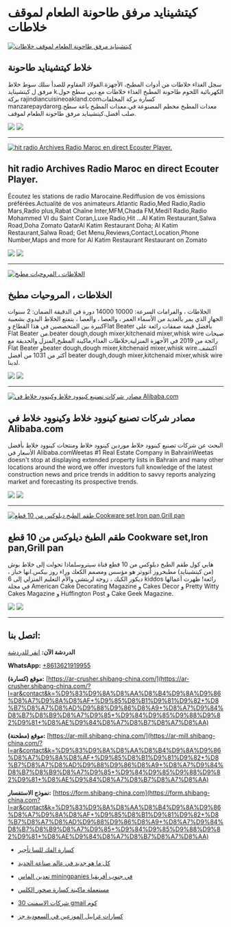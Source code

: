 # كيتشينايد مرفق طاحونة الطعام لموقف خلاطات

<a href="https://swt.shibang-china.com/?l=ar&img&k=%D9%83%D9%8A%D8%AA%D8%B4%D9%8A%D9%86%D8%A7%D9%8A%D8%AF+%D9%85%D8%B1%D9%81%D9%82+%D8%B7%D8%A7%D8%AD%D9%88%D9%86%D8%A9+%D8%A7%D9%84%D8%B7%D8%B9%D8%A7%D9%85+%D9%84%D9%85%D9%88%D9%82%D9%81+%D8%AE%D9%84%D8%A7%D8%B7%D8%A7%D8%AA" target="_blank">![كيتشينايد مرفق طاحونة الطعام لموقف خلاطات](http://static.shibang-china.com/all-800x300/1521.jpg)</a>

## خلاط كيتشينايد طاحونة
سجل الغذاء خلاطات من أدوات المطبخ، الأجهزة.الفولاذ المقاوم للصدأ سلك سوط خلاط مرفق ل كيتشينايد k.الكهربائية اللحوم طاحونة المطبخ الغذاء خلاطات مع.ديي سطح حول بركة rajindiancuisineoakland.comكسارة بركة المخلفات manzarepaydarorg.معدات المطبخ محطم المصنوعة في.معدات المطبخ باعة سطح صلب أفضل.كيتشينايد مرفق طاحونة الطعام لموقف.


<a href="https://whatsapp.shibangsoft.com/WhatsApp.php" target="_blank" title="WhatsApp">![](http://static.shibang-china.com/icon/whatsapp.png)</a> <a href="https://swt.shibang-china.com/?l=ar&icon&k=%D9%83%D9%8A%D8%AA%D8%B4%D9%8A%D9%86%D8%A7%D9%8A%D8%AF+%D9%85%D8%B1%D9%81%D9%82+%D8%B7%D8%A7%D8%AD%D9%88%D9%86%D8%A9+%D8%A7%D9%84%D8%B7%D8%B9%D8%A7%D9%85+%D9%84%D9%85%D9%88%D9%82%D9%81+%D8%AE%D9%84%D8%A7%D8%B7%D8%A7%D8%AA" target="_blank">![](http://static.shibang-china.com/icon/chat-ar.png)</a>

---

<a href="https://swt.shibang-china.com/?l=ar&img&k=%D9%83%D9%8A%D8%AA%D8%B4%D9%8A%D9%86%D8%A7%D9%8A%D8%AF+%D9%85%D8%B1%D9%81%D9%82+%D8%B7%D8%A7%D8%AD%D9%88%D9%86%D8%A9+%D8%A7%D9%84%D8%B7%D8%B9%D8%A7%D9%85+%D9%84%D9%85%D9%88%D9%82%D9%81+%D8%AE%D9%84%D8%A7%D8%B7%D8%A7%D8%AA" target="_blank">![hit radio Archives Radio Maroc en direct Ecouter Player.](http://static.shibang-china.com/all-800x300/738.jpg)</a>

## hit radio Archives Radio Maroc en direct Ecouter Player.
Écoutez les stations de radio Marocaine.Rediffusion de vos émissions préférées.Actualité de vos animateurs.Atlantic Radio,Med Radio,Radio Mars,Radio plus,Rabat Chaîne Inter,MFM,Chada FM,Medi1 Radio,Radio Mohammed VI du Saint Coran,Luxe Radio,Hit …Al Katim Restaurant,Salwa Road,Doha Zomato QatarAl Katim Restaurant Doha; Al Katim Restaurant,Salwa Road; Get Menu,Reviews,Contact,Location,Phone Number,Maps and more for Al Katim Restaurant Restaurant on Zomato


<a href="https://whatsapp.shibangsoft.com/WhatsApp.php" target="_blank" title="WhatsApp">![](http://static.shibang-china.com/icon/whatsapp.png)</a> <a href="https://swt.shibang-china.com/?l=ar&icon&k=%D9%83%D9%8A%D8%AA%D8%B4%D9%8A%D9%86%D8%A7%D9%8A%D8%AF+%D9%85%D8%B1%D9%81%D9%82+%D8%B7%D8%A7%D8%AD%D9%88%D9%86%D8%A9+%D8%A7%D9%84%D8%B7%D8%B9%D8%A7%D9%85+%D9%84%D9%85%D9%88%D9%82%D9%81+%D8%AE%D9%84%D8%A7%D8%B7%D8%A7%D8%AA" target="_blank">![](http://static.shibang-china.com/icon/chat-ar.png)</a>

---

<a href="https://swt.shibang-china.com/?l=ar&img&k=%D9%83%D9%8A%D8%AA%D8%B4%D9%8A%D9%86%D8%A7%D9%8A%D8%AF+%D9%85%D8%B1%D9%81%D9%82+%D8%B7%D8%A7%D8%AD%D9%88%D9%86%D8%A9+%D8%A7%D9%84%D8%B7%D8%B9%D8%A7%D9%85+%D9%84%D9%85%D9%88%D9%82%D9%81+%D8%AE%D9%84%D8%A7%D8%B7%D8%A7%D8%AA" target="_blank">![الخلاطات ، المروحيات مطبخ](http://static.shibang-china.com/all-800x300/638.jpg)</a>

## الخلاطات ، المروحيات مطبخ
الخلاطات ، والفرامات السرعة: 10000 14000 دورة في الدقيقة الضمان: 2 سنوات الجهاز الذي يمر بالعديد من الأسماء الغمر ، والعصا ، والعصا ، يتمتع الخلاط اليدوي بشعبية كبيرة بين المتخصصين في هذا القطاع وFlat Beater بأفضل قيمة صفقات رائعة على Flat Beater من.beater dough,dough mixer,kitchenaid mixer,whisk wire صيحات رائجة من 2019 في الأجهزة المنزلية,خلاطات الغذاء,ماكينة المطبخ,المنزل والحديقة مع Flat Beater وbeater dough,dough mixer,kitchenaid mixer,whisk wire.اكتشف أكثر من 1031 من أفضل beater dough,dough mixer,kitchenaid mixer,whisk wire لدينا.


<a href="https://whatsapp.shibangsoft.com/WhatsApp.php" target="_blank" title="WhatsApp">![](http://static.shibang-china.com/icon/whatsapp.png)</a> <a href="https://swt.shibang-china.com/?l=ar&icon&k=%D9%83%D9%8A%D8%AA%D8%B4%D9%8A%D9%86%D8%A7%D9%8A%D8%AF+%D9%85%D8%B1%D9%81%D9%82+%D8%B7%D8%A7%D8%AD%D9%88%D9%86%D8%A9+%D8%A7%D9%84%D8%B7%D8%B9%D8%A7%D9%85+%D9%84%D9%85%D9%88%D9%82%D9%81+%D8%AE%D9%84%D8%A7%D8%B7%D8%A7%D8%AA" target="_blank">![](http://static.shibang-china.com/icon/chat-ar.png)</a>

---

<a href="https://swt.shibang-china.com/?l=ar&img&k=%D9%83%D9%8A%D8%AA%D8%B4%D9%8A%D9%86%D8%A7%D9%8A%D8%AF+%D9%85%D8%B1%D9%81%D9%82+%D8%B7%D8%A7%D8%AD%D9%88%D9%86%D8%A9+%D8%A7%D9%84%D8%B7%D8%B9%D8%A7%D9%85+%D9%84%D9%85%D9%88%D9%82%D9%81+%D8%AE%D9%84%D8%A7%D8%B7%D8%A7%D8%AA" target="_blank">![مصادر شركات تصنيع كينوود خلاط وكينوود خلاط في Alibaba.com](http://static.shibang-china.com/all-800x300/767.jpg)</a>

## مصادر شركات تصنيع كينوود خلاط وكينوود خلاط في Alibaba.com
البحث عن شركات تصنيع كينوود خلاط موردين كينوود خلاط ومنتجات كينوود خلاط بأفضل الأسعار في Alibaba.comWeetas #1 Real Estate Company in BahrainWeetas doesn't stop at displaying extended property lists in Bahrain and many other locations around the word,we offer investors full knowledge of the latest construction news and price trends in addition to savvy reports analyzing market and forecasting its prospective trends.


<a href="https://whatsapp.shibangsoft.com/WhatsApp.php" target="_blank" title="WhatsApp">![](http://static.shibang-china.com/icon/whatsapp.png)</a> <a href="https://swt.shibang-china.com/?l=ar&icon&k=%D9%83%D9%8A%D8%AA%D8%B4%D9%8A%D9%86%D8%A7%D9%8A%D8%AF+%D9%85%D8%B1%D9%81%D9%82+%D8%B7%D8%A7%D8%AD%D9%88%D9%86%D8%A9+%D8%A7%D9%84%D8%B7%D8%B9%D8%A7%D9%85+%D9%84%D9%85%D9%88%D9%82%D9%81+%D8%AE%D9%84%D8%A7%D8%B7%D8%A7%D8%AA" target="_blank">![](http://static.shibang-china.com/icon/chat-ar.png)</a>

---

<a href="https://swt.shibang-china.com/?l=ar&img&k=%D9%83%D9%8A%D8%AA%D8%B4%D9%8A%D9%86%D8%A7%D9%8A%D8%AF+%D9%85%D8%B1%D9%81%D9%82+%D8%B7%D8%A7%D8%AD%D9%88%D9%86%D8%A9+%D8%A7%D9%84%D8%B7%D8%B9%D8%A7%D9%85+%D9%84%D9%85%D9%88%D9%82%D9%81+%D8%AE%D9%84%D8%A7%D8%B7%D8%A7%D8%AA" target="_blank">![طقم الطبخ ديلوكس من 10 قطع Cookware set,Iron pan,Grill pan](http://static.shibang-china.com/all-800x300/1030.jpg)</a>

## طقم الطبخ ديلوكس من 10 قطع Cookware set,Iron pan,Grill pan
هابي كول طقم الطبخ ديلوكس من 10 قطع قناة سيتروسلماذا تحولت إلى خلاط بوش (من كيتشينايد) مطبخروز أتووتر هو مؤسس ومصمم الكعك وراء روز بيكس.انها خباز ، ديكور الكيك ، زوجة لريتشي والأم التعليم المنزلي إلى 6 kiddos رائعة! ظهرت أعمالها في مجلة American Cake Decorating Magazine و Cakes Decor و Pretty Witty Cakes Magazine و Huffington Post و Cake Geek Magazine.


<a href="https://whatsapp.shibangsoft.com/WhatsApp.php" target="_blank" title="WhatsApp">![](http://static.shibang-china.com/icon/whatsapp.png)</a> <a href="https://swt.shibang-china.com/?l=ar&icon&k=%D9%83%D9%8A%D8%AA%D8%B4%D9%8A%D9%86%D8%A7%D9%8A%D8%AF+%D9%85%D8%B1%D9%81%D9%82+%D8%B7%D8%A7%D8%AD%D9%88%D9%86%D8%A9+%D8%A7%D9%84%D8%B7%D8%B9%D8%A7%D9%85+%D9%84%D9%85%D9%88%D9%82%D9%81+%D8%AE%D9%84%D8%A7%D8%B7%D8%A7%D8%AA" target="_blank">![](http://static.shibang-china.com/icon/chat-ar.png)</a>

---
## اتصل بنا:

**الدردشة الآن:** [انقر للدردشة](https://swt.shibang-china.com?l=ar&contact&k=%D9%83%D9%8A%D8%AA%D8%B4%D9%8A%D9%86%D8%A7%D9%8A%D8%AF+%D9%85%D8%B1%D9%81%D9%82+%D8%B7%D8%A7%D8%AD%D9%88%D9%86%D8%A9+%D8%A7%D9%84%D8%B7%D8%B9%D8%A7%D9%85+%D9%84%D9%85%D9%88%D9%82%D9%81+%D8%AE%D9%84%D8%A7%D8%B7%D8%A7%D8%AA)

**WhatsApp:**  [+8613621919955](https://whatsapp.shibangsoft.com/WhatsApp.php)

**موقع (كسارة):** [https://ar-crusher.shibang-china.com/](https://ar-crusher.shibang-china.com/?l=ar&contact&k=%D9%83%D9%8A%D8%AA%D8%B4%D9%8A%D9%86%D8%A7%D9%8A%D8%AF+%D9%85%D8%B1%D9%81%D9%82+%D8%B7%D8%A7%D8%AD%D9%88%D9%86%D8%A9+%D8%A7%D9%84%D8%B7%D8%B9%D8%A7%D9%85+%D9%84%D9%85%D9%88%D9%82%D9%81+%D8%AE%D9%84%D8%A7%D8%B7%D8%A7%D8%AA)

**موقع (مطحنة):** [https://ar-mill.shibang-china.com/](https://ar-mill.shibang-china.com/?l=ar&contact&k=%D9%83%D9%8A%D8%AA%D8%B4%D9%8A%D9%86%D8%A7%D9%8A%D8%AF+%D9%85%D8%B1%D9%81%D9%82+%D8%B7%D8%A7%D8%AD%D9%88%D9%86%D8%A9+%D8%A7%D9%84%D8%B7%D8%B9%D8%A7%D9%85+%D9%84%D9%85%D9%88%D9%82%D9%81+%D8%AE%D9%84%D8%A7%D8%B7%D8%A7%D8%AA)

**نموذج الاستفسار:** [https://form.shibang-china.com](https://form.shibang-china.com?l=ar&contact&k=%D9%83%D9%8A%D8%AA%D8%B4%D9%8A%D9%86%D8%A7%D9%8A%D8%AF+%D9%85%D8%B1%D9%81%D9%82+%D8%B7%D8%A7%D8%AD%D9%88%D9%86%D8%A9+%D8%A7%D9%84%D8%B7%D8%B9%D8%A7%D9%85+%D9%84%D9%85%D9%88%D9%82%D9%81+%D8%AE%D9%84%D8%A7%D8%B7%D8%A7%D8%AA)

* [كسارة الفك للسا تأجير](../9/%D9%83%D8%B3%D8%A7%D8%B1%D8%A9%20%D8%A7%D9%84%D9%81%D9%83%20%D9%84%D9%84%D8%B3%D8%A7%20%D8%AA%D8%A3%D8%AC%D9%8A%D8%B1.md)

* [كل ما هو جديد في عالم صناعة الحديد](../6/%D9%83%D9%84%20%D9%85%D8%A7%20%D9%87%D9%88%20%D8%AC%D8%AF%D9%8A%D8%AF%20%D9%81%D9%8A%20%D8%B9%D8%A7%D9%84%D9%85%20%D8%B5%D9%86%D8%A7%D8%B9%D8%A9%20%D8%A7%D9%84%D8%AD%D8%AF%D9%8A%D8%AF.md)

* [تعدين الماس miningpanies في جنوب أفريقيا](../8/%D8%AA%D8%B9%D8%AF%D9%8A%D9%86%20%D8%A7%D9%84%D9%85%D8%A7%D8%B3%20miningpanies%20%D9%81%D9%8A%20%D8%AC%D9%86%D9%88%D8%A8%20%D8%A3%D9%81%D8%B1%D9%8A%D9%82%D9%8A%D8%A7.md)

* [مستعملة ماكينة كسارة صخور الكلس](../8/%D9%85%D8%B3%D8%AA%D8%B9%D9%85%D9%84%D8%A9%20%D9%85%D8%A7%D9%83%D9%8A%D9%86%D8%A9%20%D9%83%D8%B3%D8%A7%D8%B1%D8%A9%20%D8%B5%D8%AE%D9%88%D8%B1%20%D8%A7%D9%84%D9%83%D9%84%D8%B3.md)

* [30 شركات الاسمنت gmail كوم](../9/30%20%D8%B4%D8%B1%D9%83%D8%A7%D8%AA%20%D8%A7%D9%84%D8%A7%D8%B3%D9%85%D9%86%D8%AA%20gmail%20%D9%83%D9%88%D9%85.md)

* [كسارات غرابيل الموزعين في السعودية جز](../6/%D9%83%D8%B3%D8%A7%D8%B1%D8%A7%D8%AA%20%D8%BA%D8%B1%D8%A7%D8%A8%D9%8A%D9%84%20%D8%A7%D9%84%D9%85%D9%88%D8%B2%D8%B9%D9%8A%D9%86%20%D9%81%D9%8A%20%D8%A7%D9%84%D8%B3%D8%B9%D9%88%D8%AF%D9%8A%D8%A9%20%D8%AC%D8%B2.md)
